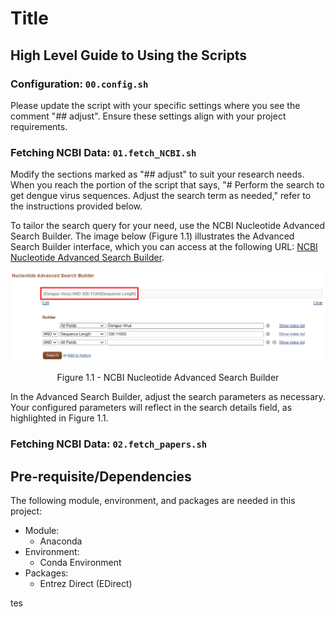 # Title
## High Level Guide to Using the Scripts

### Configuration: `00.config.sh`
Please update the script with your specific settings where you see the comment "## adjust". Ensure these settings align with your project requirements.

### Fetching NCBI Data: `01.fetch_NCBI.sh`
Modify the sections marked as "## adjust" to suit your research needs. When you reach the portion of the script that says, "# Perform the search to get dengue virus sequences. Adjust the search term as needed," refer to the instructions provided below.

To tailor the search query for your need, use the NCBI Nucleotide Advanced Search Builder. The image below (Figure 1.1) illustrates the Advanced Search Builder interface, which you can access at the following URL: [NCBI Nucleotide Advanced Search Builder](https://www.ncbi.nlm.nih.gov/nuccore/advanced).

![Figure 1.1 - NCBI Nucleotide Advanced Search Builder](images/01_01.png)
<p align="center">
  Figure 1.1 - NCBI Nucleotide Advanced Search Builder
</p>

In the Advanced Search Builder, adjust the search parameters as necessary. Your configured parameters will reflect in the search details field, as highlighted in Figure 1.1.

### Fetching NCBI Data: `02.fetch_papers.sh`




## Pre-requisite/Dependencies
The following module, environment, and packages are needed in this project:
* Module: 
  * Anaconda
* Environment:
  * Conda Environment
* Packages:
  * Entrez Direct (EDirect)

tes